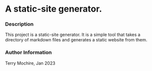 # A static-site generator.

### Description
This project is a static-site generator. It is a simple tool that takes a directory of markdown files and generates a static website from them.

### Author Information
Terry Mochire, Jan 2023




